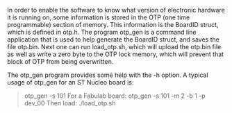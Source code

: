 In order to enable the software to know what version of electronic hardware
it is running on, some information is stored in the OTP (one time programmable) 
section of memory. This information is the BoardID struct, which is defined 
in otp.h. The program otp_gen is a command line application that is used to help 
generate the BoardID struct, and saves the file otp.bin. Next one can run load_otp.sh, 
which will upload the otp.bin file as well as write a zero byte to the OTP lock 
memory, which will prevent that block of OTP from being overwritten. 

The otp_gen program provides some help with the -h option. A typical usage of otp_gen 
for an ST Nucleo board is:
> otp_gen -s 101
For a Fabulab board:
> otp_gen -s 101 -m 2 -b 1 -p dev_00
Then load:
> ./load_otp.sh
